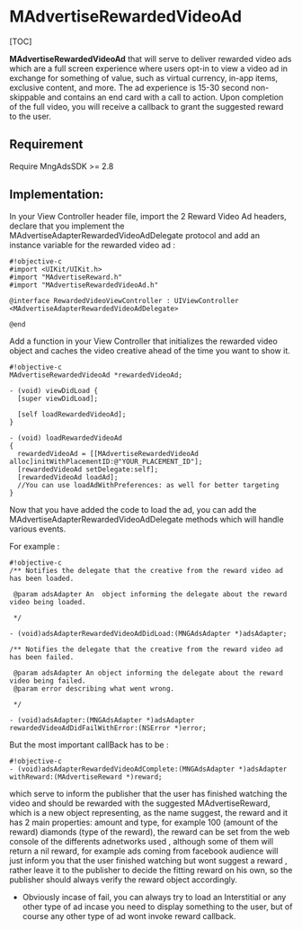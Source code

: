 # MAdvertiseRewardedVideoAd

[TOC]

**MAdvertiseRewardedVideoAd** that will serve to deliver rewarded video ads which are a full screen experience where users opt-in to view a video ad in exchange for something of value, such as virtual currency, in-app items, exclusive content, and more. The ad experience is 15-30 second non-skippable and contains an end card with a call to action. Upon completion of the full video, you will receive a callback to grant the suggested reward to the user.

## Requirement

Require MngAdsSDK >= 2.8



## Implementation:

In your View Controller header file, import the 2 Reward Video Ad headers, declare that you implement the MAdvertiseAdapterRewardedVideoAdDelegate protocol and add an instance variable for the rewarded video ad :

```
#!objective-c
#import <UIKit/UIKit.h>
#import "MAdvertiseReward.h"
#import "MAdvertiseRewardedVideoAd.h"

@interface RewardedVideoViewController : UIViewController <MAdvertiseAdapterRewardedVideoAdDelegate>

@end
```

Add a function in your View Controller that initializes the rewarded video object and caches the video creative ahead of the time you want to show it.

```
#!objective-c
MAdvertiseRewardedVideoAd *rewardedVideoAd;

- (void) viewDidLoad {
  [super viewDidLoad];

  [self loadRewardedVideoAd];
}

- (void) loadRewardedVideoAd
{
  rewardedVideoAd = [[MAdvertiseRewardedVideoAd alloc]initWithPlacementID:@"YOUR_PLACEMENT_ID"];
  [rewardedVideoAd setDelegate:self];
  [rewardedVideoAd loadAd];
  //You can use loadAdWithPreferences: as well for better targeting
}

```

Now that you have added the code to load the ad, you can add the MAdvertiseAdapterRewardedVideoAdDelegate methods which will handle various events.

For example :

```
#!objective-c
/** Notifies the delegate that the creative from the reward video ad has been loaded.

 @param adsAdapter An  object informing the delegate about the reward video being loaded.

 */

- (void)adsAdapterRewardedVideoAdDidLoad:(MNGAdsAdapter *)adsAdapter;

/** Notifies the delegate that the creative from the reward video ad has been failed.

 @param adsAdapter An object informing the delegate about the reward video being failed.
 @param error describing what went wrong.

 */

- (void)adsAdapter:(MNGAdsAdapter *)adsAdapter rewardedVideoAdDidFailWithError:(NSError *)error;
```

But the most important callBack has to be :

```
#!objective-c
- (void)adsAdapterRewardedVideoAdComplete:(MNGAdsAdapter *)adsAdapter withReward:(MAdvertiseReward *)reward;

```

which serve to inform the publisher that the user has finished watching the video and should be rewarded with the suggested MAdvertiseReward, which is a new object representing, as the name suggest, the reward and it has 2 main properties: amount and type, for example 100 (amount of the reward) diamonds (type of the reward),
the reward can be set from the web console of the differents adnetworks used , although some of them will return a nil reward, for example ads coming from facebook audience will just inform you that the user finished watching but wont suggest a reward , rather leave it to the publisher to decide the fitting reward on his own, so the publisher should always verify the reward object accordingly.

- Obviously incase of fail, you can always try to load an Interstitial or any other type of ad incase you need to display something to the user, but of course any other type of ad wont invoke reward callback.